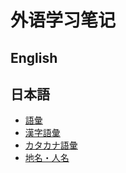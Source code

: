 # 外语学习笔记

## English



## 日本語

* [語彙](Japanese/word.md)
* [漢字語彙](Japanese/kanji-word.md)
* [カタカナ語彙](Japanese/katakana-word.md)
* [地名・人名](Japanese/name.md)